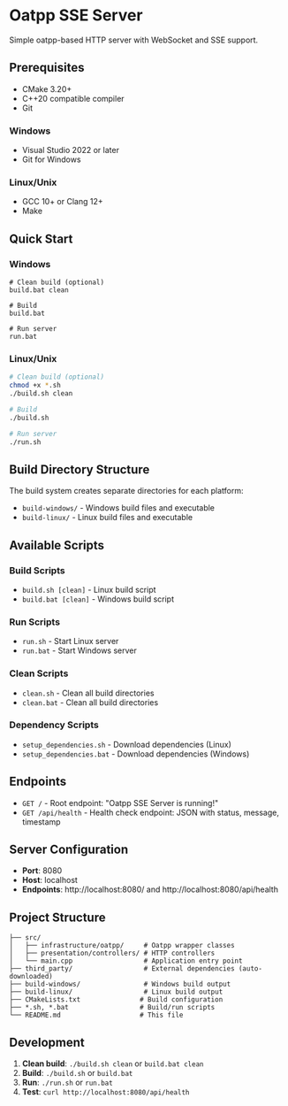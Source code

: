 # Oatpp SSE Server

Simple oatpp-based HTTP server with WebSocket and SSE support.

## Prerequisites

- CMake 3.20+
- C++20 compatible compiler
- Git

### Windows
- Visual Studio 2022 or later
- Git for Windows

### Linux/Unix
- GCC 10+ or Clang 12+
- Make

## Quick Start

### Windows
```batch
# Clean build (optional)
build.bat clean

# Build
build.bat

# Run server
run.bat
```

### Linux/Unix
```bash
# Clean build (optional)
chmod +x *.sh
./build.sh clean

# Build
./build.sh

# Run server
./run.sh
```

## Build Directory Structure

The build system creates separate directories for each platform:
- `build-windows/` - Windows build files and executable
- `build-linux/` - Linux build files and executable

## Available Scripts

### Build Scripts
- `build.sh [clean]` - Linux build script
- `build.bat [clean]` - Windows build script

### Run Scripts  
- `run.sh` - Start Linux server
- `run.bat` - Start Windows server

### Clean Scripts
- `clean.sh` - Clean all build directories
- `clean.bat` - Clean all build directories

### Dependency Scripts
- `setup_dependencies.sh` - Download dependencies (Linux)
- `setup_dependencies.bat` - Download dependencies (Windows)

## Endpoints

- `GET /` - Root endpoint: "Oatpp SSE Server is running!"
- `GET /api/health` - Health check endpoint: JSON with status, message, timestamp

## Server Configuration

- **Port**: 8080
- **Host**: localhost
- **Endpoints**: http://localhost:8080/ and http://localhost:8080/api/health

## Project Structure

```
├── src/
│   ├── infrastructure/oatpp/     # Oatpp wrapper classes
│   ├── presentation/controllers/ # HTTP controllers
│   └── main.cpp                  # Application entry point
├── third_party/                  # External dependencies (auto-downloaded)
├── build-windows/                # Windows build output
├── build-linux/                  # Linux build output
├── CMakeLists.txt               # Build configuration
├── *.sh, *.bat                  # Build/run scripts
└── README.md                    # This file
```

## Development

1. **Clean build**: `./build.sh clean` or `build.bat clean`
2. **Build**: `./build.sh` or `build.bat`  
3. **Run**: `./run.sh` or `run.bat`
4. **Test**: `curl http://localhost:8080/api/health`